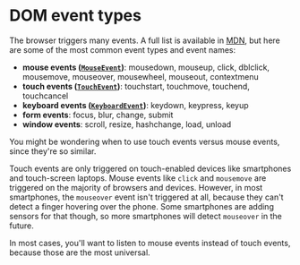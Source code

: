 DOM event types
===============

The browser triggers many events. A full list is available in [MDN](https://developer.mozilla.org/en-US/docs/Web/Events), but here are some of the most common event types and event names:

-   **mouse events ([`MouseEvent`](https://developer.mozilla.org/en-US/docs/Web/API/MouseEvent))**: mousedown, mouseup, click, dblclick, mousemove, mouseover, mousewheel, mouseout, contextmenu
-   **touch events ([`TouchEvent`](https://developer.mozilla.org/en-US/docs/Web/API/TouchEvent))**: touchstart, touchmove, touchend, touchcancel
-   **keyboard events ([`KeyboardEvent`](https://developer.mozilla.org/en-US/docs/Web/API/KeyboardEvent))**: keydown, keypress, keyup
-   **form events**: focus, blur, change, submit
-   **window events**: scroll, resize, hashchange, load, unload

You might be wondering when to use touch events versus mouse events, since they're so similar.

Touch events are only triggered on touch-enabled devices like smartphones and touch-screen laptops. Mouse events like `click` and `mousemove` are triggered on the majority of browsers and devices. However, in most smartphones, the `mouseover` event isn't triggered at all, because they can't detect a finger hovering over the phone. Some smartphones are adding sensors for that though, so more smartphones will detect `mouseover` in the future.

In most cases, you'll want to listen to mouse events instead of touch events, because those are the most universal.